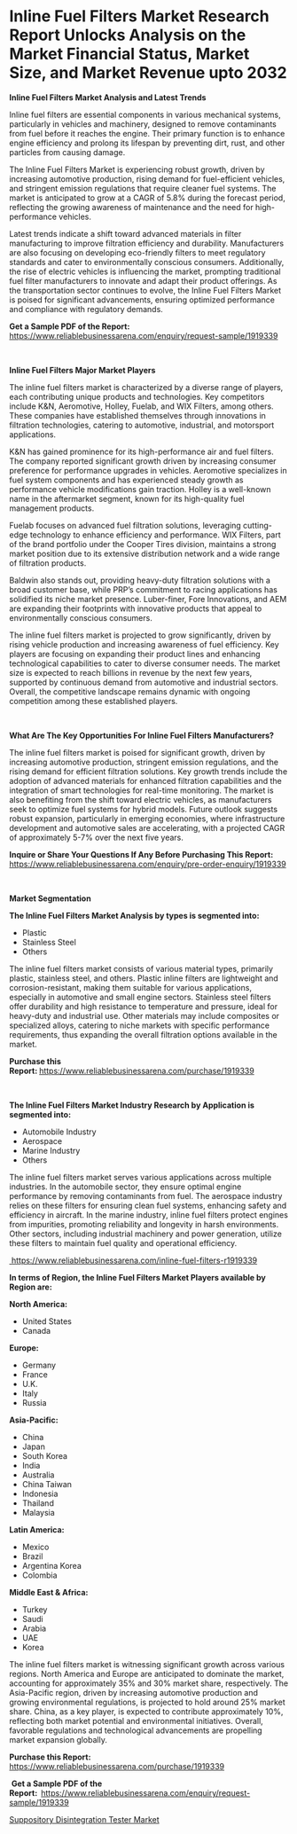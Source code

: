 <p><h1>Inline Fuel Filters Market Research Report Unlocks Analysis on the Market Financial Status, Market Size, and Market Revenue upto 2032</h1></p><p><strong>Inline Fuel Filters Market Analysis and Latest Trends</strong></p>
<p><p>Inline fuel filters are essential components in various mechanical systems, particularly in vehicles and machinery, designed to remove contaminants from fuel before it reaches the engine. Their primary function is to enhance engine efficiency and prolong its lifespan by preventing dirt, rust, and other particles from causing damage. </p><p>The Inline Fuel Filters Market is experiencing robust growth, driven by increasing automotive production, rising demand for fuel-efficient vehicles, and stringent emission regulations that require cleaner fuel systems. The market is anticipated to grow at a CAGR of 5.8% during the forecast period, reflecting the growing awareness of maintenance and the need for high-performance vehicles. </p><p>Latest trends indicate a shift toward advanced materials in filter manufacturing to improve filtration efficiency and durability. Manufacturers are also focusing on developing eco-friendly filters to meet regulatory standards and cater to environmentally conscious consumers. Additionally, the rise of electric vehicles is influencing the market, prompting traditional fuel filter manufacturers to innovate and adapt their product offerings. As the transportation sector continues to evolve, the Inline Fuel Filters Market is poised for significant advancements, ensuring optimized performance and compliance with regulatory demands.</p></p>
<p><strong>Get a Sample PDF of the Report:&nbsp;</strong> <a href="https://www.reliablebusinessarena.com/enquiry/request-sample/1919339?utm_campaign=3294&utm_medium=2&utm_source=Github&utm_content=ia&utm_term=10042025&utm_id=inline-fuel-filters">https://www.reliablebusinessarena.com/enquiry/request-sample/1919339</a></p>
<p>&nbsp;</p>
<p><strong>Inline Fuel Filters Major Market Players</strong></p>
<p><p>The inline fuel filters market is characterized by a diverse range of players, each contributing unique products and technologies. Key competitors include K&N, Aeromotive, Holley, Fuelab, and WIX Filters, among others. These companies have established themselves through innovations in filtration technologies, catering to automotive, industrial, and motorsport applications.</p><p>K&N has gained prominence for its high-performance air and fuel filters. The company reported significant growth driven by increasing consumer preference for performance upgrades in vehicles. Aeromotive specializes in fuel system components and has experienced steady growth as performance vehicle modifications gain traction. Holley is a well-known name in the aftermarket segment, known for its high-quality fuel management products.</p><p>Fuelab focuses on advanced fuel filtration solutions, leveraging cutting-edge technology to enhance efficiency and performance. WIX Filters, part of the brand portfolio under the Cooper Tires division, maintains a strong market position due to its extensive distribution network and a wide range of filtration products.</p><p>Baldwin also stands out, providing heavy-duty filtration solutions with a broad customer base, while PRP’s commitment to racing applications has solidified its niche market presence. Luber-finer, Fore Innovations, and AEM are expanding their footprints with innovative products that appeal to environmentally conscious consumers.</p><p>The inline fuel filters market is projected to grow significantly, driven by rising vehicle production and increasing awareness of fuel efficiency. Key players are focusing on expanding their product lines and enhancing technological capabilities to cater to diverse consumer needs. The market size is expected to reach billions in revenue by the next few years, supported by continuous demand from automotive and industrial sectors. Overall, the competitive landscape remains dynamic with ongoing competition among these established players.</p></p>
<p>&nbsp;</p>
<p><strong>What Are The Key Opportunities For Inline Fuel Filters Manufacturers?</strong></p>
<p><p>The inline fuel filters market is poised for significant growth, driven by increasing automotive production, stringent emission regulations, and the rising demand for efficient filtration solutions. Key growth trends include the adoption of advanced materials for enhanced filtration capabilities and the integration of smart technologies for real-time monitoring. The market is also benefiting from the shift toward electric vehicles, as manufacturers seek to optimize fuel systems for hybrid models. Future outlook suggests robust expansion, particularly in emerging economies, where infrastructure development and automotive sales are accelerating, with a projected CAGR of approximately 5-7% over the next five years.</p></p>
<p><strong>Inquire or Share Your Questions If Any Before Purchasing This Report:</strong> <a href="https://www.reliablebusinessarena.com/enquiry/pre-order-enquiry/1919339?utm_campaign=3294&utm_medium=2&utm_source=Github&utm_content=ia&utm_term=10042025&utm_id=inline-fuel-filters">https://www.reliablebusinessarena.com/enquiry/pre-order-enquiry/1919339</a></p>
<p>&nbsp;</p>
<p><strong>Market Segmentation</strong></p>
<p><strong>The Inline Fuel Filters Market Analysis by types is segmented into:</strong></p>
<p><ul><li>Plastic</li><li>Stainless Steel</li><li>Others</li></ul></p>
<p><p>The inline fuel filters market consists of various material types, primarily plastic, stainless steel, and others. Plastic inline filters are lightweight and corrosion-resistant, making them suitable for various applications, especially in automotive and small engine sectors. Stainless steel filters offer durability and high resistance to temperature and pressure, ideal for heavy-duty and industrial use. Other materials may include composites or specialized alloys, catering to niche markets with specific performance requirements, thus expanding the overall filtration options available in the market.</p></p>
<p><strong>Purchase this Report:&nbsp;</strong><a href="https://www.reliablebusinessarena.com/purchase/1919339?utm_campaign=3294&utm_medium=2&utm_source=Github&utm_content=ia&utm_term=10042025&utm_id=inline-fuel-filters">https://www.reliablebusinessarena.com/purchase/1919339</a></p>
<p>&nbsp;</p>
<p><strong>The Inline Fuel Filters Market Industry Research by Application is segmented into:</strong></p>
<p><ul><li>Automobile Industry</li><li>Aerospace</li><li>Marine Industry</li><li>Others</li></ul></p>
<p><p>The inline fuel filters market serves various applications across multiple industries. In the automobile sector, they ensure optimal engine performance by removing contaminants from fuel. The aerospace industry relies on these filters for ensuring clean fuel systems, enhancing safety and efficiency in aircraft. In the marine industry, inline fuel filters protect engines from impurities, promoting reliability and longevity in harsh environments. Other sectors, including industrial machinery and power generation, utilize these filters to maintain fuel quality and operational efficiency.</p></p>
<p><a href="https://www.reliablebusinessarena.com/inline-fuel-filters-r1919339?utm_campaign=3294&utm_medium=2&utm_source=Github&utm_content=ia&utm_term=10042025&utm_id=inline-fuel-filters">&nbsp;https://www.reliablebusinessarena.com/inline-fuel-filters-r1919339</a></p>
<p><strong>In terms of Region, the Inline Fuel Filters Market Players available by Region are:</strong></p>
<p>
    <p> <strong> North America: </strong>
        <ul>
            <li>United States</li>
            <li>Canada</li>
        </ul>
        </p> 
    <p> <strong> Europe: </strong>
        <ul>
            <li>Germany</li>
            <li>France</li>
            <li>U.K.</li>
            <li>Italy</li>
            <li>Russia</li>
        </ul>
        </p> 
    <p> <strong> Asia-Pacific: </strong>
        <ul>
            <li>China</li>
            <li>Japan</li>
            <li>South Korea</li>
            <li>India</li>
            <li>Australia</li>
            <li>China Taiwan</li>
            <li>Indonesia</li>
            <li>Thailand</li>
            <li>Malaysia</li>
        </ul>
        </p> 
    <p> <strong> Latin America: </strong>
        <ul>
            <li>Mexico</li>
            <li>Brazil</li>
            <li>Argentina Korea</li>
            <li>Colombia</li>
        </ul>
        </p> 
    <p> <strong> Middle East & Africa: </strong>
        <ul>
            <li>Turkey</li>
            <li>Saudi</li>
            <li>Arabia</li>
            <li>UAE</li>
            <li>Korea</li>
        </ul>
    </p>
    </p>
<p><p>The inline fuel filters market is witnessing significant growth across various regions. North America and Europe are anticipated to dominate the market, accounting for approximately 35% and 30% market share, respectively. The Asia-Pacific region, driven by increasing automotive production and growing environmental regulations, is projected to hold around 25% market share. China, as a key player, is expected to contribute approximately 10%, reflecting both market potential and environmental initiatives. Overall, favorable regulations and technological advancements are propelling market expansion globally.</p></p>
<p><strong>Purchase this Report: </strong><a href="https://www.reliablebusinessarena.com/purchase/1919339?utm_campaign=3294&utm_medium=2&utm_source=Github&utm_content=ia&utm_term=10042025&utm_id=inline-fuel-filters">https://www.reliablebusinessarena.com/purchase/1919339</a></p>
<p>&nbsp;<strong>Get a Sample PDF of the Report:&nbsp;&nbsp;</strong><a href="https://www.reliablebusinessarena.com/enquiry/request-sample/1919339?utm_campaign=3294&utm_medium=2&utm_source=Github&utm_content=ia&utm_term=10042025&utm_id=inline-fuel-filters">https://www.reliablebusinessarena.com/enquiry/request-sample/1919339</a></p>
<p><strong></strong></p>
<p><p><a href="https://github.com/baetahassaz6/Market-Research-Report-List-1/blob/main/suppository-disintegration-tester-market.md?utm_campaign=3294&utm_medium=2&utm_source=Github&utm_content=ia&utm_term=10042025&utm_id=inline-fuel-filters">Suppository Disintegration Tester Market</a></p></p>